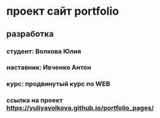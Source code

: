 # проект сайт portfolio
##  разработка
### **студент**:  Волкова Юлия
### **наставник**: Ивченко Антон
### **курс**: продвинутый курс по WEB
### **ссылка на проект**  https://yuliyavolkova.github.io/portfolio_pages/
